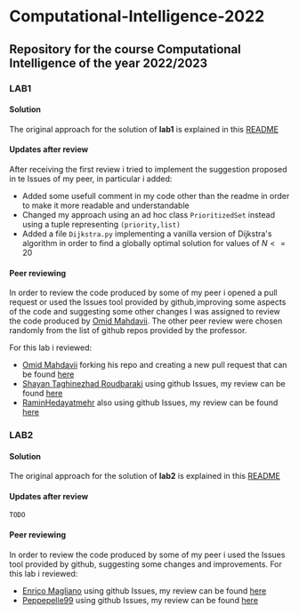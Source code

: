 # Computational-Intelligence-2022
## Repository for the course Computational Intelligence of the year 2022/2023

### LAB1
#### Solution
The original approach for the solution of **lab1** is explained in this [README](https://github.com/lorenzobellino/Computational-Intelligence-2022/blob/main/lab1/README.md)
#### Updates after review
After receiving the first review i tried to implement the suggestion proposed in te Issues of my peer, in particular i added:
- Added some usefull comment in my code other than the readme in order to make it more readable and understandable
- Changed my approach using an ad hoc class ```PrioritizedSet``` instead using a tuple representing ```(priority,list)```
- Added a file ```Dijkstra.py``` implementing a vanilla version of Dijkstra's algorithm in order to find a globally optimal solution for values of $N <= 20$

#### Peer reviewing
In order to review the code produced by some of my peer i opened a pull request or used the Issues tool provided by github,improving some aspects of the code and suggesting some other changes
I was assigned to review the code produced by [Omid Mahdavii](https://github.com/OmidMahdavii/Computational-Intelligence-Course). The other peer review were chosen randomly from the list of github repos provided by the professor.

For this lab i reviewed:
- [Omid Mahdavii](https://github.com/OmidMahdavii/Computational-Intelligence-Course) forking his repo and creating a new pull request that can be found [here](https://github.com/OmidMahdavii/Computational-Intelligence-Course/pull/1)
- [Shayan Taghinezhad Roudbaraki](https://github.com/drustthecoder) using github Issues, my review can be found [here](https://github.com/drustthecoder/CI/issues/3)
- [RaminHedayatmehr](https://github.com/RaminHedayatmehr) also using github Issues, my review can be found [here](https://github.com/RaminHedayatmehr/CI-2022-23/issues/3)


### LAB2
#### Solution
The original approach for the solution of **lab2** is explained in this [README](https://github.com/lorenzobellino/Computational-Intelligence-2022/blob/main/lab2/README.md)
#### Updates after review
```TODO```

#### Peer reviewing
In order to review the code produced by some of my peer i used the Issues tool provided by github, suggesting some changes and improvements.
For this lab i reviewed:
- [Enrico Magliano](https://github.com/EnricoMagliano/computational-intelligence/) using github Issues, my review can be found [here](https://github.com/EnricoMagliano/computational-intelligence/issues/5)
- [Peppepelle99](https://github.com/Peppepelle99/ComputationalIntel2022_303999) using github Issues, my review can be found [here](https://github.com/Peppepelle99/ComputationalIntel2022_303999/issues/3)
